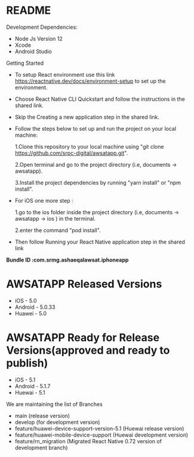 # README


Development Dependencies: 
  * Node Js Version 12
  * Xcode 
  * Android Studio 

Getting Started

- To setup React environment use this link https://reactnative.dev/docs/environment-setup to set up the environment.
- Choose React Native CLI Quickstart and follow the instructions in the shared link.
- Skip the Creating a new application step in the shared link.
- Follow the steps below to set up and run the project on your local machine:

    1.Clone this repository to your local machine using "git clone https://github.com/srpc-digital/awsatapp.git".

    2.Open terminal and go to the project directory (i.e, documents -> awsatapp).

    3.Install the project dependencies by running "yarn install" or "npm install".

- For iOS one more step :

    1.go to the ios folder inside the project directory (i.e, documents -> awsatapp -> ios ) in the terminal.

    2.enter the command "pod install".

- Then follow Running your React Native application step in the shared link


**Bundle ID :com.srmg.ashaeqalawsat.iphoneapp**


# AWSATAPP Released Versions

- iOS - 5.0
- Android - 5.0.33
- Huawei - 5.0

# AWSATAPP Ready for Release Versions(approved and ready to publish)   

- iOS - 5.1
- Android - 5.1.7
- Huewai - 5.1

We are maintaining the list of Branches

- main (release version)
- develop (for development version)
- feature/huawei-device-support-version-5.1 (Huewai release version)
- feature/huawei-mobile-device-support (Huewai development version)
- feature/rn_migration (Migrated React Native 0.72 version of development branch)



